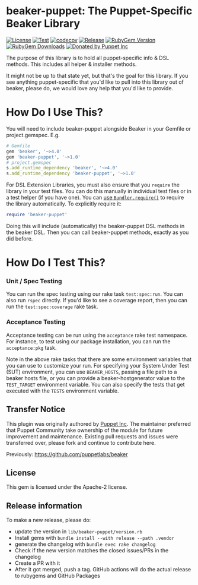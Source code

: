 # beaker-puppet: The Puppet-Specific Beaker Library

[![License](https://img.shields.io/github/license/voxpupuli/beaker-puppet.svg)](https://github.com/voxpupuli/beaker-puppet/blob/master/LICENSE)
[![Test](https://github.com/voxpupuli/beaker-puppet/actions/workflows/test.yml/badge.svg)](https://github.com/voxpupuli/beaker-puppet/actions/workflows/test.yml)
[![codecov](https://codecov.io/gh/voxpupuli/beaker-puppet/branch/master/graph/badge.svg?token=Mypkl78hvK)](https://codecov.io/gh/voxpupuli/beaker-puppet)
[![Release](https://github.com/voxpupuli/beaker-puppet/actions/workflows/release.yml/badge.svg)](https://github.com/voxpupuli/beaker-puppet/actions/workflows/release.yml)
[![RubyGem Version](https://img.shields.io/gem/v/beaker-puppet.svg)](https://rubygems.org/gems/beaker-puppet)
[![RubyGem Downloads](https://img.shields.io/gem/dt/beaker-puppet.svg)](https://rubygems.org/gems/beaker-puppet)
[![Donated by Puppet Inc](https://img.shields.io/badge/donated%20by-Puppet%20Inc-fb7047.svg)](#transfer-notice)

The purpose of this library is to hold all puppet-specific info & DSL methods.
This includes all helper & installer methods.

It might not be up to that state yet, but that's the goal for this library. If
you see anything puppet-specific that you'd like to pull into this library out
of beaker, please do, we would love any help that you'd like to provide.

# How Do I Use This?

You will need to include beaker-puppet alongside Beaker in your Gemfile or project.gemspec. E.g.

```ruby
# Gemfile
gem 'beaker', '~>4.0'
gem 'beaker-puppet', '~>1.0'
# project.gemspec
s.add_runtime_dependency 'beaker', '~>4.0'
s.add_runtime_dependency 'beaker-puppet', '~>1.0'
```

For DSL Extension Libraries, you must also ensure that you `require` the
library in your test files. You can do this manually in individual test files
or in a test helper (if you have one). You can [use
`Bundler.require()`](https://bundler.io/v1.16/guides/groups.html) to require
the library automatically. To explicitly require it:

```ruby
require 'beaker-puppet'
```

Doing this will include (automatically) the beaker-puppet DSL methods in the
beaker DSL. Then you can call beaker-puppet methods, exactly as you did before.

# How Do I Test This?

### Unit / Spec Testing

You can run the spec testing using our rake task `test:spec:run`. You can also run
`rspec` directly. If you'd like to see a coverage report, then you can run the
`test:spec:coverage` rake task.

### Acceptance Testing

Acceptance testing can be run using the `acceptance` rake test namespace. For
instance, to test using our package installation, you can run the
`acceptance:pkg` task.

Note in the above rake tasks that there are some environment variables that you
can use to customize your run. For specifying your System Under Test (SUT)
environment, you can use `BEAKER_HOSTS`, passing a file path to a beaker hosts
file, or you can provide a beaker-hostgenerator value to the `TEST_TARGET`
environment variable. You can also specify the tests that get executed with the
`TESTS` environment variable.

## Transfer Notice

This plugin was originally authored by [Puppet Inc](http://puppet.com).
The maintainer preferred that Puppet Community take ownership of the module for future improvement and maintenance.
Existing pull requests and issues were transferred over, please fork and continue to contribute here.

Previously: https://github.com/puppetlabs/beaker

## License

This gem is licensed under the Apache-2 license.

## Release information

To make a new release, please do:
* update the version in `lib/beaker-puppet/version.rb`
* Install gems with `bundle install --with release --path .vendor`
* generate the changelog with `bundle exec rake changelog`
* Check if the new version matches the closed issues/PRs in the changelog
* Create a PR with it
* After it got merged, push a tag. GitHub actions will do the actual release to rubygems and GitHub Packages
